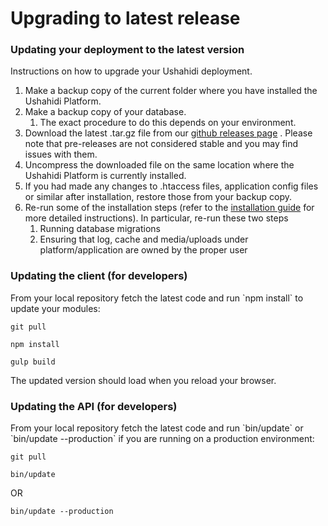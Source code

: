 # Upgrading to latest release

### Updating your deployment to the latest version <a id="updating-your-deployment-to-the-latest-version"></a>

Instructions on how to upgrade your Ushahidi deployment.

1. Make a backup copy of the current folder where you have installed the Ushahidi Platform.
2. Make a backup copy of your database.
   1. The exact procedure to do this depends on your environment.
3. Download the latest .tar.gz file from our [github releases page](https://github.com/ushahidi/platform-release/releases) . Please note that pre-releases are not considered stable and you may find issues with them.
4. Uncompress the downloaded file on the same location where the Ushahidi Platform is currently installed.
5. If you had made any changes to .htaccess files, application config files or similar after installation, restore those from your backup copy.
6. Re-run some of the installation steps \(refer to the [installation guide](https://ushahidi.gitbook.io/platform-developer-documentation/v/master/getting-started/setup_alternatives/installing-for-production-environments) for more detailed instructions\). In particular, re-run these two steps
   1. Running database migrations
   2. Ensuring that log, cache and media/uploads under platform/application are owned by the proper user

### Updating the client \(for developers\) <a id="updating-the-client-for-developers"></a>

From your local repository fetch the latest code and run \`npm install\` to update your modules:

```text
git pull
```

```text
npm install
```

```text
gulp build
```

The updated version should load when you reload your browser.

### Updating the API \(for developers\) <a id="updating-the-api-for-developers"></a>

From your local repository fetch the latest code and run \`bin/update\` or \`bin/update --production\` if you are running on a production environment:

```text
git pull
```

```text
bin/update
```

OR

```text
bin/update --production
```

